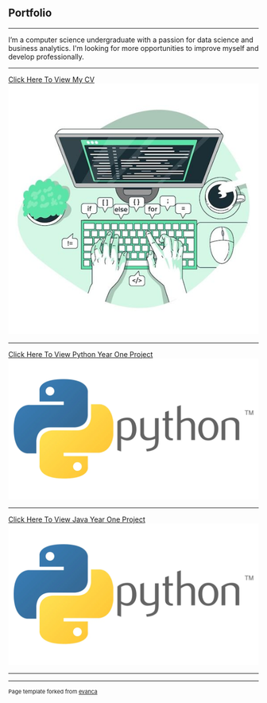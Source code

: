 ## Portfolio

---
<p>I’m a computer science undergraduate with a passion for data science and business analytics.
  I'm looking for more opportunities to improve myself and develop professionally.</p>

---
[Click Here To View My CV ](/pdf/CV.pdf)
<img src="images/tech.jpeg?raw=true"/>

---
[Click Here To View Python Year One Project](/pdf/w1867585.zip)
<img src="images/pypy.webp?raw=true"/>

---
[Click Here To View Java Year One Project](/pdf/w1867585.zip)
<img src="images/pypy.webp?raw=true"/>

---





---
<p style="font-size:11px">Page template forked from <a href="https://github.com/evanca/quick-portfolio">evanca</a></p>
<!-- Remove above link if you don't want to attibute -->
